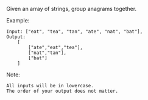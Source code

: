 Given an array of strings, group anagrams together.

Example:

    Input: ["eat", "tea", "tan", "ate", "nat", "bat"],
    Output:
        [
            ["ate","eat","tea"],
            ["nat","tan"],
            ["bat"]
        ]

Note:

    All inputs will be in lowercase.
    The order of your output does not matter.